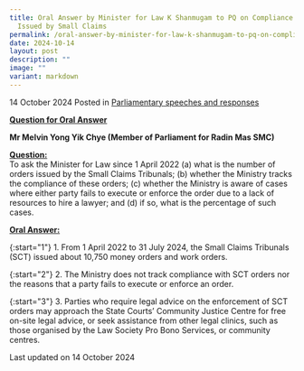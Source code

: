 ```yaml
---
title: Oral Answer by Minister for Law K Shanmugam to PQ on Compliance on Orders
  Issued by Small Claims
permalink: /oral-answer-by-minister-for-law-k-shanmugam-to-pq-on-compliance-on-orders-issued-by-small-claims/
date: 2024-10-14
layout: post
description: ""
image: ""
variant: markdown
---
```

14 October 2024 Posted in [Parliamentary speeches and responses](/news/parliamentary-speeches) 

<b><u>Question for Oral Answer</u></b>

<b>Mr Melvin Yong Yik Chye (Member of Parliament for Radin Mas SMC)</b>

<b><u>Question:</u></b>
<br>To ask the Minister for Law since 1 April 2022 (a) what is the number of orders issued by the Small Claims Tribunals; (b) whether the Ministry tracks the compliance of these orders; (c) whether the Ministry is aware of cases where either party fails to execute or enforce the order due to a lack of resources to hire a lawyer; and (d) if so, what is the percentage of such cases.

<b><u>Oral Answer:</u></b>

{:start="1"}
1.&nbsp;From 1 April 2022 to 31 July 2024, the Small Claims Tribunals (SCT) issued about 10,750 money orders and work orders.

{:start="2"}
2.&nbsp;The Ministry does not track compliance with SCT orders nor the reasons that a party fails to execute or enforce an order.

{:start="3"}
3.&nbsp;Parties who require legal advice on the enforcement of SCT orders may approach the State Courts’ Community Justice Centre for free on-site legal advice, or seek assistance from other legal clinics, such as those organised by the Law Society Pro Bono Services, or community centres.

<p class="right-side-updated">Last updated on 14 October 2024</p>